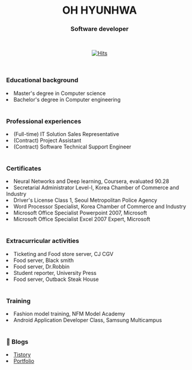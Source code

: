 <div align='center'>

<h1>OH HYUNHWA</h1>
<h3>Software developer</h3>

<br>

[![Hits](https://hits.seeyoufarm.com/api/count/incr/badge.svg?url=https%3A%2F%2Fgithub.com%2Fohyunhwa%2Fhit-counter&count_bg=%23848484&title_bg=%23000000&icon=github.svg&icon_color=%23FFFFFF&title=TODAY&edge_flat=false)](https://hits.seeyoufarm.com)

</div>

<br>

<div>
  <h3>Educational background</h3>
  <li>Master's degree in Computer science</li>
  <li>Bachelor's degree in Computer engineering</li>
</div>

<br>

<div>
  <h3>Professional experiences</h3>
  <li>(Full-time) IT Solution Sales Representative</li>
  <li>(Contract) Project Assistant</li>
  <li>(Contract) Software Technical Support Engineer</li>
</div>

<br>

<div>
  <h3>Certificates</h3>
  <li>Neural Networks and Deep learning, Coursera, evaluated 90.28</li>
  <li>Secretarial Administrator Level-Ⅰ, Korea Chamber of Commerce and Industry</li>
  <li>Driver's License Class 1, Seoul Metropolitan Police Agency</li>
  <li>Word Processor Specialist, Korea Chamber of Commerce and Industry</li>
  <li>Microsoft Office Specialist Powerpoint 2007, Microsoft</li>
  <li>Microsoft Office Specialist Excel 2007 Expert, Microsoft</li>
</div>

<br>

<div>
  <h3>Extracurricular activities</h3>
  <li>Ticketing and Food store server, CJ CGV</li>
  <li>Food server, Black smith</li>
  <li>Food server, Dr.Robbin</li>
  <li>Student reporter, University Press</li>
  <li>Food server, Outback Steak House</li>
</div>

<br>

<div>
  <h3>Training</h3>
  <li>Fashion model training, NFM Model Academy</li>
  <li>Android Application Developer Class, Samsung Multicampus</li>
</div>

<br>

<div>
  <h3>🔎 Blogs</h3>
  <li><a href="https://devlog-berra.tistory.com">Tistory</a></li>
  <li><a href="https://ohyunhwa.github.io">Portfolio</a></li>
</div>

<!--
**ohyunhwa/ohyunhwa** is a ✨ _special_ ✨ repository because its `README.md` (this file) appears on your GitHub profile.

Here are some ideas to get you started:

- 🔭 I’m currently working on ...
- 🌱 I’m currently learning ...
- 👯 I’m looking to collaborate on ...
- 🤔 I’m looking for help with ...
- 💬 Ask me about ...
- 📫 How to reach me: ...
- 😄 Pronouns: ...
- ⚡ Fun fact: ...
-->
